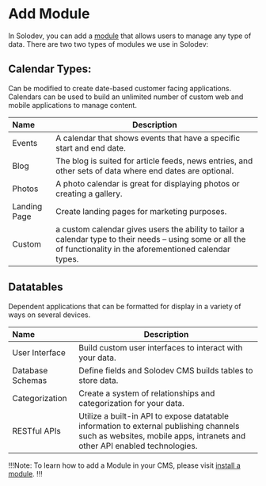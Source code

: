 # Add Module

In Solodev, you can add a <a href="/workspace/modules/">module</a> that allows users to manage any type of data. There are two two types of modules we use in Solodev:

## Calendar Types: 

Can be modified to create date-based customer facing applications. Calendars can be used to build an unlimited number of custom web and mobile applications to manage content.

**Name** | **Description** 
:--- | ---
Events | A calendar that shows events that have a specific start and end date.
Blog | The blog is suited for article feeds, news entries, and other sets of data where end dates are optional.
Photos | A photo calendar is great for displaying photos or creating a gallery. 
Landing Page | Create landing pages for marketing purposes. 
Custom | a custom calendar gives users the ability to tailor a calendar type to their needs – using some or all the of functionality in the aforementioned calendar types.


## Datatables

Dependent applications that can be formatted for display in a variety of ways on several devices. 

**Name** | **Description** 
:--- | ---
User Interface | Build custom user interfaces to interact with your data.
Database Schemas | Define fields and Solodev CMS builds tables to store data.
Categorization | Create a system of relationships and categorization for your data.
RESTful APIs | Utilize a built-in API to expose datatable information to external publishing channels such as websites, mobile apps, intranets and other API enabled technologies.

!!!Note: 
To learn how to add a Module in your CMS, please visit <a href="/tutorials/websites/add-module/#install-module">install a module</a>.
!!!